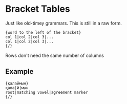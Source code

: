 # Bracket Tables

Just like old-timey grammars.  This is still in a raw form.

```
{word to the left of the bracket}
col 1|col 2|col 3|...
col 1|col 2|col 3|...
{/}
```

Rows don't need the same number of columns

## Example

```
{қалаймын}
қала|й|мын
root|matching vowel|agreement marker
{/}
```